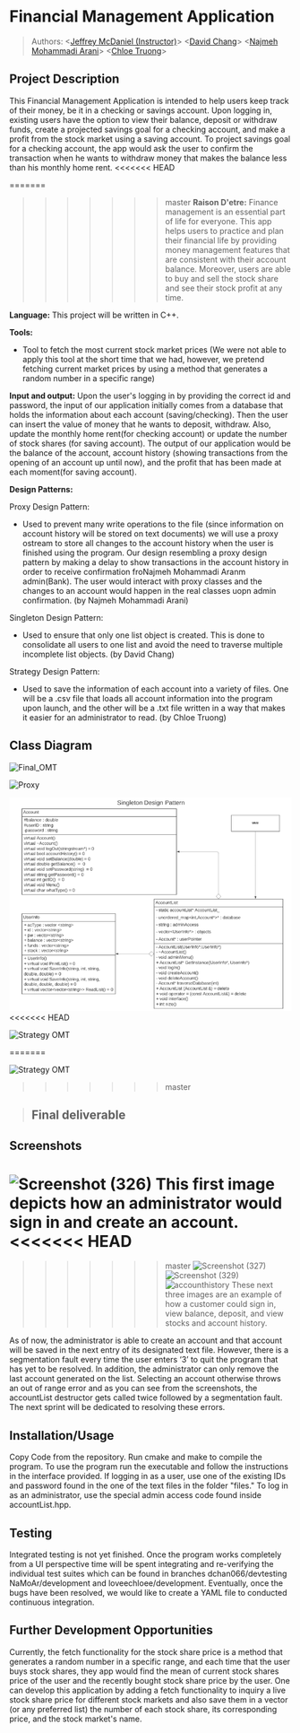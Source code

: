 # Financial Management Application

 > Authors: \<[Jeffrey McDaniel (Instructor)](https://github.com/jmcda001)\> \<[David Chang](https://github.com/dchan066-862012834)\> \<[Najmeh Mohammadi Arani](https://github.com/NaMoAr)\> \<[Chloe Truong](https://github.com/loveechloee)\>
 
## Project Description

This Financial Management Application is intended to help users keep track of their money, be it in a checking or savings account. Upon logging in, existing users have the option to view their balance, deposit or withdraw funds, create a projected savings goal for a checking account, and make a profit from the stock market using a saving account.
To project savings goal for a checking account, the app would ask the user to confirm the transaction when he wants to withdraw money that makes the balance less than his monthly home rent. 
<<<<<<< HEAD

=======
 
>>>>>>> master
**Raison D'etre:**
Finance management is an essential part of life for everyone. This app helps users to practice and plan their financial life by providing money management features that are consistent with their account balance.  Moreover, users are able to buy and sell the stock share and see their stock profit at any time. 

**Language:**
This project will be written in C++.

**Tools:**
* Tool to fetch the most current stock market prices (We were not able to apply this tool at the short time that we had, however, we pretend fetching current market prices by using a method that generates a random number in a specific range)

**Input and output:**
Upon the user's logging in by providing the correct id and password, the input of our application initially comes from a database that holds the information about each account (saving/checking). Then the user can insert the value of money that he wants to deposit, withdraw. Also, update the monthly home rent(for checking account) or update the number of stock shares (for saving account).
The output of our application would be the balance of the account, account history (showing transactions from the opening of an account up until now), and the profit that has been made at each moment(for saving account).


**Design Patterns:**

Proxy Design Pattern: 
 * Used to prevent many write operations to the file (since information on account history will be stored on text documents) we will use a proxy ostream to store all changes to the account history when the user is finished using the program. Our design resembling a proxy design pattern by making a delay to show transactions in the account history in order to receive confirmation froNajmeh Mohammadi Aranm admin(Bank). The user would interact with proxy classes and the changes to an account would happen in the real classes uopn admin confirmation. (by Najmeh Mohammadi Arani)

Singleton Design Pattern:
 * Used to ensure that only one list object is created. This is done to consolidate all users to one list and avoid the need to traverse multiple incomplete list objects. (by David Chang)

Strategy Design Pattern: 
 * Used to save the information of each account into a variety of files. One will be a .csv file that loads all account information into the program upon launch, and the other will be a .txt file written in a way that makes it easier for an administrator to read. (by Chloe Truong)

## Class Diagram

![Final_OMT](https://user-images.githubusercontent.com/56089475/91478566-f398dd80-e854-11ea-99cc-6cdc4fab1813.png)

![Proxy](https://user-images.githubusercontent.com/59351131/91477564-60ab7380-e853-11ea-84f1-8e6d1f8764c0.png)

![Singleton](https://github.com/dchan066-862012834/CS100_Final_Project/blob/main/UMLF.PNG)
<<<<<<< HEAD

![Strategy OMT](https://user-images.githubusercontent.com/56089475/91478564-f1cf1a00-e854-11ea-80d7-b76214e9a9dc.png)

=======

![Strategy OMT](https://user-images.githubusercontent.com/56089475/91478564-f1cf1a00-e854-11ea-80d7-b76214e9a9dc.png)
>>>>>>> master

 > ## Final deliverable
 ## Screenshots
![Screenshot (326)](https://user-images.githubusercontent.com/56089475/91605275-0d095a80-e925-11ea-9618-6bb2d776e427.png)
This first image depicts how an administrator would sign in and create an account. 
<<<<<<< HEAD
=======

>>>>>>> master
![Screenshot (327)](https://user-images.githubusercontent.com/56089475/91605277-0da1f100-e925-11ea-9b3b-01e29cf7f85e.png)
![Screenshot (329)](https://user-images.githubusercontent.com/56089475/91605278-0e3a8780-e925-11ea-88d9-d5635ba36b22.png)
![accounthistory](https://user-images.githubusercontent.com/59351131/91610782-bf91eb00-e92e-11ea-823f-0765ea9c90d7.JPG)
These next three images are an example of how a customer could sign in, view balance, deposit, and view stocks and account history.

As of now, the administrator is able to create an account and that account will be saved in the next entry of its designated text file. However, there is a segmentation fault every time the user enters ‘3’ to quit the program that has yet to be resolved. In addition, the administrator can only remove the last account generated on the list. Selecting an account otherwise throws an out of range error and as you can see from the screenshots, the accountList destructor gets called twice followed by a segmentation fault. The next sprint will be dedicated to resolving these errors.
 ## Installation/Usage
 Copy Code from the repository. Run cmake and make to compile the program. To use the program run the executable and follow the instructions in the interface provided. If logging in as a user, use one of the existing IDs and password found in the one of the text files in the folder "files." To log in as an administrator, use the special admin access code found inside accountList.hpp.
 ## Testing
 Integrated testing is not yet finished. Once the program works completely from a UI perspective time will be spent integrating and re-verifying the individual test suites which can be found in branches dchan066/devtesting NaMoAr/development and loveechloee/development. Eventually, once the bugs have been resolved, we would like to create a YAML file to conducted continuous integration.
 ## Further Development Opportunities
 Currently, the fetch functionality for the stock share price is a method that generates a random number in a specific range, and each time that the user buys stock shares, they app would find the mean of current stock shares price of the user and the recently bought stock share price by the user. One can develop this application by adding a fetch functionality to inquiry a live stock share price for different stock markets and also save them in a vector (or any preferred list) the number of each stock share, its corresponding price, and the stock market's name.  
